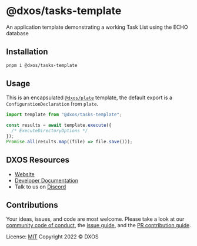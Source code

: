 # @dxos/tasks-template

An application template demonstrating a working Task List using the ECHO database

## Installation

```bash
pnpm i @dxos/tasks-template
```

## Usage

This is an encapsulated [`@dxos/plate`](https://www.npmjs.com/package/@dxos/plate) template, the default export is a `ConfigurationDeclaration` from `plate`.

```ts
import template from "@dxos/tasks-template";

const results = await template.execute({
  /* ExecuteDirectoryOptions */
});
Promise.all(results.map((file) => file.save()));
```

## DXOS Resources

- [Website](https://dxos.org)
- [Developer Documentation](https://docs.dxos.org)
- Talk to us on [Discord](https://discord.gg/eXVfryv3sW)

## Contributions

Your ideas, issues, and code are most welcome. Please take a look at our [community code of conduct](https://github.com/dxos/dxos/blob/main/CODE_OF_CONDUCT.md), the [issue guide](https://github.com/dxos/dxos/blob/main/CONTRIBUTING.md#submitting-issues), and the [PR contribution guide](https://github.com/dxos/dxos/blob/main/CONTRIBUTING.md#submitting-prs).

License: [MIT](./LICENSE) Copyright 2022 © DXOS
